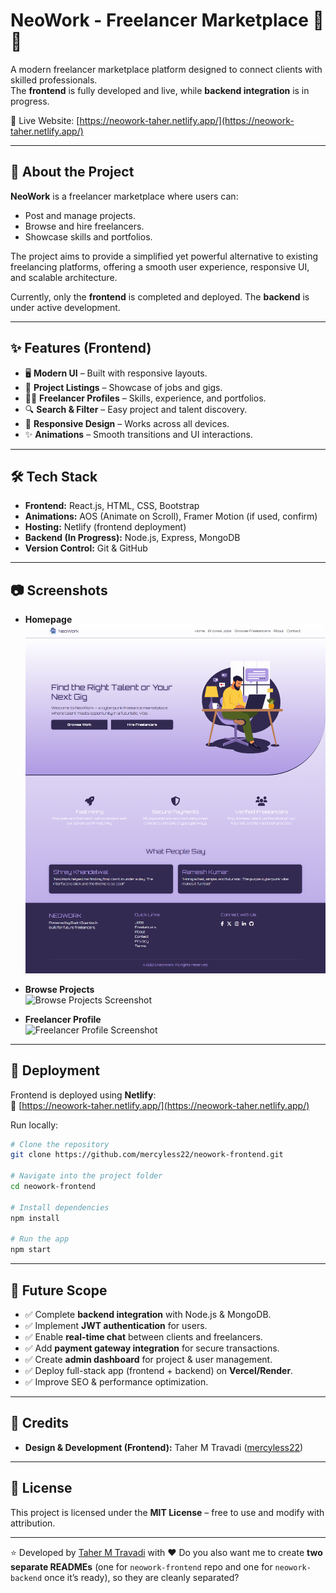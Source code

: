 # NeoWork - Freelancer Marketplace 💼✨  

A modern freelancer marketplace platform designed to connect clients with skilled professionals.  
The **frontend** is fully developed and live, while **backend integration** is in progress.  

🔗 Live Website: [https://neowork-taher.netlify.app/](https://neowork-taher.netlify.app/)  

---

## 📖 About the Project  
**NeoWork** is a freelancer marketplace where users can:  
- Post and manage projects.  
- Browse and hire freelancers.  
- Showcase skills and portfolios.  

The project aims to provide a simplified yet powerful alternative to existing freelancing platforms, offering a smooth user experience, responsive UI, and scalable architecture.  

Currently, only the **frontend** is completed and deployed. The **backend** is under active development.  

---

## ✨ Features (Frontend)  
- 🖥️ **Modern UI** – Built with responsive layouts.  
- 📂 **Project Listings** – Showcase of jobs and gigs.  
- 👨‍💻 **Freelancer Profiles** – Skills, experience, and portfolios.  
- 🔍 **Search & Filter** – Easy project and talent discovery.  
- 🚀 **Responsive Design** – Works across all devices.  
- ✨ **Animations** – Smooth transitions and UI interactions.  

---

## 🛠️ Tech Stack  
- **Frontend:** React.js, HTML, CSS, Bootstrap  
- **Animations:** AOS (Animate on Scroll), Framer Motion (if used, confirm)  
- **Hosting:** Netlify (frontend deployment)  
- **Backend (In Progress):** Node.js, Express, MongoDB  
- **Version Control:** Git & GitHub  

---

## 📷 Screenshots  

- **Homepage**  
  ![Homepage Screenshot](screenshots/homepage.png)  

- **Browse Projects**  
  ![Browse Projects Screenshot](screenshots/browse-projects.png)  

- **Freelancer Profile**  
  ![Freelancer Profile Screenshot](screenshots/freelancer-profile.png)  

---

## 🚀 Deployment  
Frontend is deployed using **Netlify**:  
🔗 [https://neowork-taher.netlify.app/](https://neowork-taher.netlify.app/)  

Run locally:  
```bash
# Clone the repository
git clone https://github.com/mercyless22/neowork-frontend.git

# Navigate into the project folder
cd neowork-frontend

# Install dependencies
npm install

# Run the app
npm start
````

---

## 📌 Future Scope

* ✅ Complete **backend integration** with Node.js & MongoDB.
* ✅ Implement **JWT authentication** for users.
* ✅ Enable **real-time chat** between clients and freelancers.
* ✅ Add **payment gateway integration** for secure transactions.
* ✅ Create **admin dashboard** for project & user management.
* ✅ Deploy full-stack app (frontend + backend) on **Vercel/Render**.
* ✅ Improve SEO & performance optimization.

---

## 🤝 Credits

* **Design & Development (Frontend):** Taher M Travadi ([mercyless22](https://github.com/mercyless22))

---

## 📜 License

This project is licensed under the **MIT License** – free to use and modify with attribution.

---

⭐️ Developed by [Taher M Travadi](https://github.com/mercyless22) with ❤️
Do you also want me to create **two separate READMEs** (one for `neowork-frontend` repo and one for `neowork-backend` once it’s ready), so they are cleanly separated?
```
